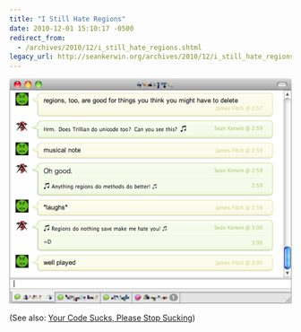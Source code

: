 ```yaml
---
title: "I Still Hate Regions"
date: 2010-12-01 15:10:17 -0500
redirect_from:
  - /archives/2010/12/i_still_hate_regions.shtml
legacy_url: http://seankerwin.org/archives/2010/12/i_still_hate_regions.shtml
---
```

![Sean hates regions](/assets/MusicalRegions.png)  

(See also: [Your Code Sucks, Please Stop Sucking](/archives/2009/05/your_code_sucks_please_stop_su.shtml))
